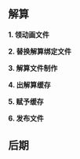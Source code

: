 ## 解算

**1. 领动画文件**  

**2. 替换解算绑定文件**
 
**3. 解算文件制作**

**4. 出解算缓存**
 
**5. 赋予缓存**
 
**6. 发布文件**
   

## 后期
